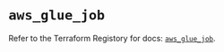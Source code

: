 # `aws_glue_job`

Refer to the Terraform Registory for docs: [`aws_glue_job`](https://registry.terraform.io/providers/hashicorp/aws/5.8.0/docs/resources/glue_job).
